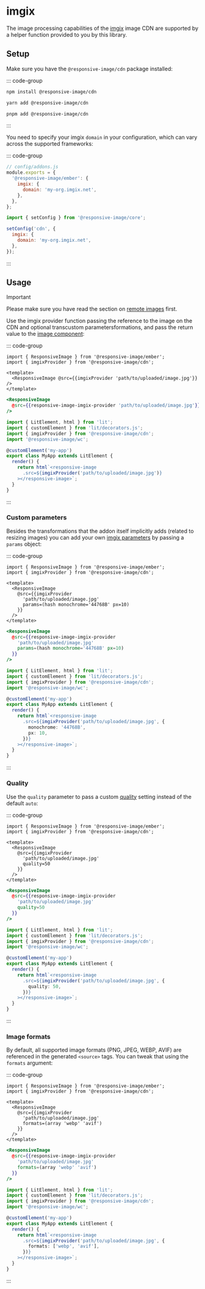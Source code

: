 # imgix

The image processing capabilities of the [imgix](https://imgix.com) image CDN are supported by a helper function provided to you by this library.

## Setup

Make sure you have the `@responsive-image/cdn` package installed:

::: code-group

```bash [npm]
npm install @responsive-image/cdn
```

```bash [yarn]
yarn add @responsive-image/cdn
```

```bash [pnpm]
pnpm add @responsive-image/cdn
```

:::

You need to specify your imgix `domain` in your configuration, which can vary across the supported frameworks:

::: code-group

```js [Ember]
// config/addons.js
module.exports = {
  '@responsive-image/ember': {
    imgix: {
      domain: 'my-org.imgix.net',
    },
  },
};
```

```js [Lit]
import { setConfig } from '@responsive-image/core';

setConfig('cdn', {
  imgix: {
    domain: 'my-org.imgix.net',
  },
});
```

:::

## Usage

> [!IMPORTANT]
> Please make sure you have read the section on [remote images](../usage/remote-images.md) first.

Use the imgix provider function passing the reference to the image on the CDN and optional transcustom parametersformations, and pass the return value to the [image component](../usage/component.md):

::: code-group

```gjs [Ember .gjs]
import { ResponsiveImage } from '@responsive-image/ember';
import { imgixProvider } from '@responsive-image/cdn';

<template>
  <ResponsiveImage @src={{imgixProvider 'path/to/uploaded/image.jpg'}} />
</template>
```

```hbs [Ember .hbs]
<ResponsiveImage
  @src={{responsive-image-imgix-provider 'path/to/uploaded/image.jpg'}}
/>
```

```ts [Lit]
import { LitElement, html } from 'lit';
import { customElement } from 'lit/decorators.js';
import { imgixProvider } from '@responsive-image/cdn';
import '@responsive-image/wc';

@customElement('my-app')
export class MyApp extends LitElement {
  render() {
    return html`<responsive-image
      .src=${imgixProvider('path/to/uploaded/image.jpg')}
    ></responsive-image>`;
  }
}
```

:::

### Custom parameters

Besides the transformations that the addon itself implicitly adds (related to resizing images)
you can add your own [imgix parameters](https://docs.imgix.com/apis/rendering) by passing a `params` object:

::: code-group

```gjs [Ember .gjs]
import { ResponsiveImage } from '@responsive-image/ember';
import { imgixProvider } from '@responsive-image/cdn';

<template>
  <ResponsiveImage
    @src={{imgixProvider
      'path/to/uploaded/image.jpg'
      params=(hash monochrome='44768B' px=10)
    }}
  />
</template>
```

```hbs [Ember .hbs]
<ResponsiveImage
  @src={{responsive-image-imgix-provider
    'path/to/uploaded/image.jpg'
    params=(hash monochrome='44768B' px=10)
  }}
/>
```

```ts [Lit]
import { LitElement, html } from 'lit';
import { customElement } from 'lit/decorators.js';
import { imgixProvider } from '@responsive-image/cdn';
import '@responsive-image/wc';

@customElement('my-app')
export class MyApp extends LitElement {
  render() {
    return html`<responsive-image
      .src=${imgixProvider('path/to/uploaded/image.jpg', {
        monochrome: '44768B',
        px: 10,
      })}
    ></responsive-image>`;
  }
}
```

:::

### Quality

Use the `quality` parameter to pass a custom [quality](https://docs.imgix.com/apis/rendering/format/q) setting
instead of the default `auto`:

::: code-group

```gjs [Ember .gjs]
import { ResponsiveImage } from '@responsive-image/ember';
import { imgixProvider } from '@responsive-image/cdn';

<template>
  <ResponsiveImage
    @src={{imgixProvider
      'path/to/uploaded/image.jpg'
      quality=50
    }}
  />
</template>
```

```hbs [Ember .hbs]
<ResponsiveImage
  @src={{responsive-image-imgix-provider
    'path/to/uploaded/image.jpg'
    quality=50
  }}
/>
```

```ts [Lit]
import { LitElement, html } from 'lit';
import { customElement } from 'lit/decorators.js';
import { imgixProvider } from '@responsive-image/cdn';
import '@responsive-image/wc';

@customElement('my-app')
export class MyApp extends LitElement {
  render() {
    return html`<responsive-image
      .src=${imgixProvider('path/to/uploaded/image.jpg', {
        quality: 50,
      })}
    ></responsive-image>`;
  }
}
```

:::

### Image formats

By default, all supported image formats (PNG, JPEG, WEBP, AVIF) are referenced in the generated `<source>` tags.
You can tweak that using the `formats` argument:

::: code-group

```gjs [Ember .gjs]
import { ResponsiveImage } from '@responsive-image/ember';
import { imgixProvider } from '@responsive-image/cdn';

<template>
  <ResponsiveImage
    @src={{imgixProvider
      'path/to/uploaded/image.jpg'
      formats=(array 'webp' 'avif')
    }}
  />
</template>
```

```hbs [Ember .hbs]
<ResponsiveImage
  @src={{responsive-image-imgix-provider
    'path/to/uploaded/image.jpg'
    formats=(array 'webp' 'avif')
  }}
/>
```

```ts [Lit]
import { LitElement, html } from 'lit';
import { customElement } from 'lit/decorators.js';
import { imgixProvider } from '@responsive-image/cdn';
import '@responsive-image/wc';

@customElement('my-app')
export class MyApp extends LitElement {
  render() {
    return html`<responsive-image
      .src=${imgixProvider('path/to/uploaded/image.jpg', {
        formats: ['webp', 'avif'],
      })}
    ></responsive-image>`;
  }
}
```

:::
